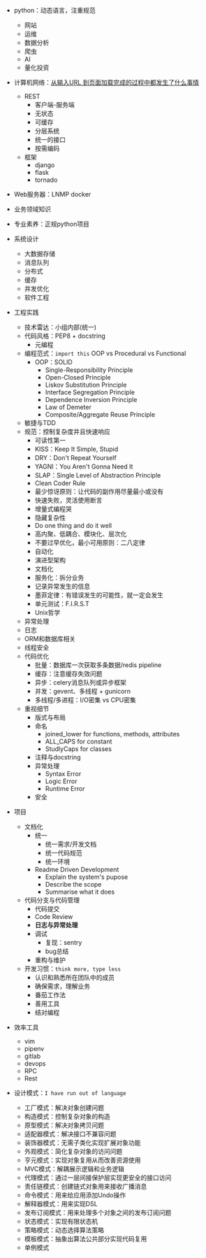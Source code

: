 - python：动态语言，注重规范
    - 网站
    - 运维
    - 数据分析
    - 爬虫
    - AI
    - 量化投资
- 计算机网络：[从输入URL 到页面加载完成的过程中都发生了什么事情](http://fex.baidu.com/blog/2014/05/what-happen/)
    - REST
        - 客户端-服务端
        - 无状态
        - 可缓存
        - 分层系统
        - 统一的接口
        - 按需编码 
    - 框架
        - django
        - flask
        - tornado
- Web服务器：LNMP docker
- 业务领域知识
- 专业素养：正规python项目
- 系统设计
    - 大数据存储
    - 消息队列
    - 分布式
    - 缓存
    - 并发优化
    - 软件工程
- 工程实践
    - 技术雷达：小组内部(统一)
    - 代码风格：PEP8 + docstring
        - 元编程
    - 编程范式：`import this` OOP vs Procedural vs Functional
        - OOP：SOLID
            - Single-Responsibility Principle
            - Open-Closed Principle
            - Liskov Substitution Principle
            - Interface Segregation Principle
            - Dependence Inversion Principle
            - Law of Demeter
            - Composite/Aggregate Reuse Principle 
    - 敏捷与TDD
    - 规范：控制复杂度并且快速响应
        - 可读性第一
        - KISS：Keep It Simple, Stupid
        - DRY：Don't Repeat Yourself
        - YAGNI：You Aren't Gonna Need It
        - SLAP：Single Level of Abstraction Principle
        - Clean Coder Rule
        - 最少惊讶原则：让代码的副作用尽量最小或没有
        - 快速失败，灵活使用断言
        - 增量式编程哭
        - 隐藏复杂性
        - Do one thing and do it well
        - 高内聚、低耦合、模块化、层次化
        - 不要过早优化，最小可用原则：二八定律
        - 自动化
        - 演进型架构
        - 文档化
        - 服务化：拆分业务
        - 记录异常发生的信息
        - 墨菲定律：有错误发生的可能性，就一定会发生
        - 单元测试：F.I.R.S.T
        - Unix哲学
    - 异常处理
    - 日志
    - ORM和数据库相关
    - 线程安全
    - 代码优化
        - 批量：数据库一次获取多条数据/redis pipeline
        - 缓存：注意缓存失效问题
        - 异步：celery消息队列或异步框架
        - 并发：gevent、多线程 + gunicorn
        - 多线程/多进程：I/O密集 vs CPU密集
    - 重视细节
        - 版式与布局
        - 命名
            - joined_lower for functions, methods, attributes
            - ALL_CAPS for constant
            - StudlyCaps for classes
        - 注释与docstring
        - 异常处理
            - Syntax Error
            - Logic Error
            - Runtime Error
        - 安全
- 项目
    - 文档化
        - 统一
            - 统一需求/开发文档
            - 统一代码规范
            - 统一环境
        - Readme Driven Development
            - Explain the system's pupose
            - Describe the scope
            - Summarise what it does
    - 代码分支与代码管理
        - 代码提交
        - Code Review
        - **日志与异常处理**
        - 调试
            - 复现：sentry
            - bug总结
        - 重构与维护
    - 开发习惯：`think more, type less`
        - 认识和熟悉所在团队中的成员
        - 确保需求，理解业务
        - 番茄工作法
        - 善用工具
        - 结对编程
- 效率工具
    - vim
    - pipenv
    - gitlab
    - devops
    - RPC
    - Rest

- 设计模式：`I have run out of language`
    - 工厂模式：解决对象创建问题
    - 构造模式：控制复杂对象的构造
    - 原型模式：解决对象拷贝问题
    - 适配器模式：解决接口不兼容问题
    - 装饰器模式：无需子类化实现扩展对象功能
    - 外观模式：简化复杂对象的访问问题
    - 亨元模式：实现对象复用从而改善资源使用
    - MVC模式：解耦展示逻辑和业务逻辑
    - 代理模式：通过一层间接保护层实现更安全的接口访问
    - 责任链模式：创建链式对象用来接收广播消息
    - 命令模式：用来给应用添加Undo操作
    - 解释器模式：用来实现DSL
    - 发布订阅模式：用来处理多个对象之间的发布订阅问题
    - 状态模式：实现有限状态机
    - 策略模式：动态选择算法策略
    - 模板模式：抽象出算法公共部分实现代码复用
    - 单例模式